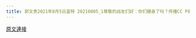 ```yaml
---
title: 郭文贵2021年8月5日盖特 20210805_1尊敬的战友们好：你们健身了吗？传播CC P病毒．郑州人祸，香港危机真相了吗？一切都已经开始！
---
```


[原文連接](https://gnews.org/ThreadView/53481650)


